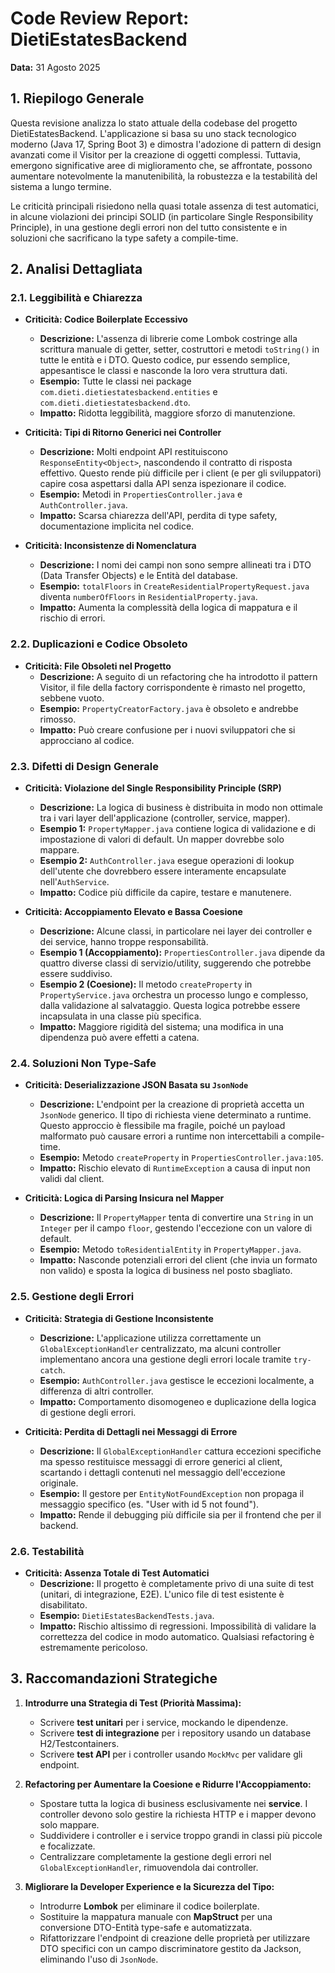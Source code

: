 # Code Review Report: DietiEstatesBackend
**Data:** 31 Agosto 2025

## 1. Riepilogo Generale

Questa revisione analizza lo stato attuale della codebase del progetto DietiEstatesBackend. L'applicazione si basa su uno stack tecnologico moderno (Java 17, Spring Boot 3) e dimostra l'adozione di pattern di design avanzati come il Visitor per la creazione di oggetti complessi. Tuttavia, emergono significative aree di miglioramento che, se affrontate, possono aumentare notevolmente la manutenibilità, la robustezza e la testabilità del sistema a lungo termine.

Le criticità principali risiedono nella quasi totale assenza di test automatici, in alcune violazioni dei principi SOLID (in particolare Single Responsibility Principle), in una gestione degli errori non del tutto consistente e in soluzioni che sacrificano la type safety a compile-time.

## 2. Analisi Dettagliata

### 2.1. Leggibilità e Chiarezza

*   **Criticità: Codice Boilerplate Eccessivo**
    *   **Descrizione:** L'assenza di librerie come Lombok costringe alla scrittura manuale di getter, setter, costruttori e metodi `toString()` in tutte le entità e i DTO. Questo codice, pur essendo semplice, appesantisce le classi e nasconde la loro vera struttura dati.
    *   **Esempio:** Tutte le classi nei package `com.dieti.dietiestatesbackend.entities` e `com.dieti.dietiestatesbackend.dto`.
    *   **Impatto:** Ridotta leggibilità, maggiore sforzo di manutenzione.

*   **Criticità: Tipi di Ritorno Generici nei Controller**
    *   **Descrizione:** Molti endpoint API restituiscono `ResponseEntity<Object>`, nascondendo il contratto di risposta effettivo. Questo rende più difficile per i client (e per gli sviluppatori) capire cosa aspettarsi dalla API senza ispezionare il codice.
    *   **Esempio:** Metodi in `PropertiesController.java` e `AuthController.java`.
    *   **Impatto:** Scarsa chiarezza dell'API, perdita di type safety, documentazione implicita nel codice.

*   **Criticità: Inconsistenze di Nomenclatura**
    *   **Descrizione:** I nomi dei campi non sono sempre allineati tra i DTO (Data Transfer Objects) e le Entità del database.
    *   **Esempio:** `totalFloors` in `CreateResidentialPropertyRequest.java` diventa `numberOfFloors` in `ResidentialProperty.java`.
    *   **Impatto:** Aumenta la complessità della logica di mappatura e il rischio di errori.

### 2.2. Duplicazioni e Codice Obsoleto

*   **Criticità: File Obsoleti nel Progetto**
    *   **Descrizione:** A seguito di un refactoring che ha introdotto il pattern Visitor, il file della factory corrispondente è rimasto nel progetto, sebbene vuoto.
    *   **Esempio:** `PropertyCreatorFactory.java` è obsoleto e andrebbe rimosso.
    *   **Impatto:** Può creare confusione per i nuovi sviluppatori che si approcciano al codice.

### 2.3. Difetti di Design Generale

*   **Criticità: Violazione del Single Responsibility Principle (SRP)**
    *   **Descrizione:** La logica di business è distribuita in modo non ottimale tra i vari layer dell'applicazione (controller, service, mapper).
    *   **Esempio 1:** `PropertyMapper.java` contiene logica di validazione e di impostazione di valori di default. Un mapper dovrebbe solo mappare.
    *   **Esempio 2:** `AuthController.java` esegue operazioni di lookup dell'utente che dovrebbero essere interamente encapsulate nell'`AuthService`.
    *   **Impatto:** Codice più difficile da capire, testare e manutenere.

*   **Criticità: Accoppiamento Elevato e Bassa Coesione**
    *   **Descrizione:** Alcune classi, in particolare nei layer dei controller e dei service, hanno troppe responsabilità.
    *   **Esempio 1 (Accoppiamento):** `PropertiesController.java` dipende da quattro diverse classi di servizio/utility, suggerendo che potrebbe essere suddiviso.
    *   **Esempio 2 (Coesione):** Il metodo `createProperty` in `PropertyService.java` orchestra un processo lungo e complesso, dalla validazione al salvataggio. Questa logica potrebbe essere incapsulata in una classe più specifica.
    *   **Impatto:** Maggiore rigidità del sistema; una modifica in una dipendenza può avere effetti a catena.

### 2.4. Soluzioni Non Type-Safe

*   **Criticità: Deserializzazione JSON Basata su `JsonNode`**
    *   **Descrizione:** L'endpoint per la creazione di proprietà accetta un `JsonNode` generico. Il tipo di richiesta viene determinato a runtime. Questo approccio è flessibile ma fragile, poiché un payload malformato può causare errori a runtime non intercettabili a compile-time.
    *   **Esempio:** Metodo `createProperty` in `PropertiesController.java:105`.
    *   **Impatto:** Rischio elevato di `RuntimeException` a causa di input non validi dal client.

*   **Criticità: Logica di Parsing Insicura nel Mapper**
    *   **Descrizione:** Il `PropertyMapper` tenta di convertire una `String` in un `Integer` per il campo `floor`, gestendo l'eccezione con un valore di default.
    *   **Esempio:** Metodo `toResidentialEntity` in `PropertyMapper.java`.
    *   **Impatto:** Nasconde potenziali errori del client (che invia un formato non valido) e sposta la logica di business nel posto sbagliato.

### 2.5. Gestione degli Errori

*   **Criticità: Strategia di Gestione Inconsistente**
    *   **Descrizione:** L'applicazione utilizza correttamente un `GlobalExceptionHandler` centralizzato, ma alcuni controller implementano ancora una gestione degli errori locale tramite `try-catch`.
    *   **Esempio:** `AuthController.java` gestisce le eccezioni localmente, a differenza di altri controller.
    *   **Impatto:** Comportamento disomogeneo e duplicazione della logica di gestione degli errori.

*   **Criticità: Perdita di Dettagli nei Messaggi di Errore**
    *   **Descrizione:** Il `GlobalExceptionHandler` cattura eccezioni specifiche ma spesso restituisce messaggi di errore generici al client, scartando i dettagli contenuti nel messaggio dell'eccezione originale.
    *   **Esempio:** Il gestore per `EntityNotFoundException` non propaga il messaggio specifico (es. "User with id 5 not found").
    *   **Impatto:** Rende il debugging più difficile sia per il frontend che per il backend.

### 2.6. Testabilità

*   **Criticità: Assenza Totale di Test Automatici**
    *   **Descrizione:** Il progetto è completamente privo di una suite di test (unitari, di integrazione, E2E). L'unico file di test esistente è disabilitato.
    *   **Esempio:** `DietiEstatesBackendTests.java`.
    *   **Impatto:** Rischio altissimo di regressioni. Impossibilità di validare la correttezza del codice in modo automatico. Qualsiasi refactoring è estremamente pericoloso.

## 3. Raccomandazioni Strategiche

1.  **Introdurre una Strategia di Test (Priorità Massima):**
    *   Scrivere **test unitari** per i service, mockando le dipendenze.
    *   Scrivere **test di integrazione** per i repository usando un database H2/Testcontainers.
    *   Scrivere **test API** per i controller usando `MockMvc` per validare gli endpoint.

2.  **Refactoring per Aumentare la Coesione e Ridurre l'Accoppiamento:**
    *   Spostare tutta la logica di business esclusivamente nei **service**. I controller devono solo gestire la richiesta HTTP e i mapper devono solo mappare.
    *   Suddividere i controller e i service troppo grandi in classi più piccole e focalizzate.
    *   Centralizzare completamente la gestione degli errori nel `GlobalExceptionHandler`, rimuovendola dai controller.

3.  **Migliorare la Developer Experience e la Sicurezza del Tipo:**
    *   Introdurre **Lombok** per eliminare il codice boilerplate.
    *   Sostituire la mappatura manuale con **MapStruct** per una conversione DTO-Entità type-safe e automatizzata.
    *   Rifattorizzare l'endpoint di creazione delle proprietà per utilizzare DTO specifici con un campo discriminatore gestito da Jackson, eliminando l'uso di `JsonNode`.